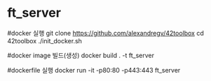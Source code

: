 # ft_server

#docker 실행
git clone https://github.com/alexandregv/42toolbox
cd 42toolbox
./init_docker.sh

#docker image 빌드(생성)
docker build . -t ft_server

#dockerfile 실행
docker run -it -p80:80 -p443:443 ft_server
